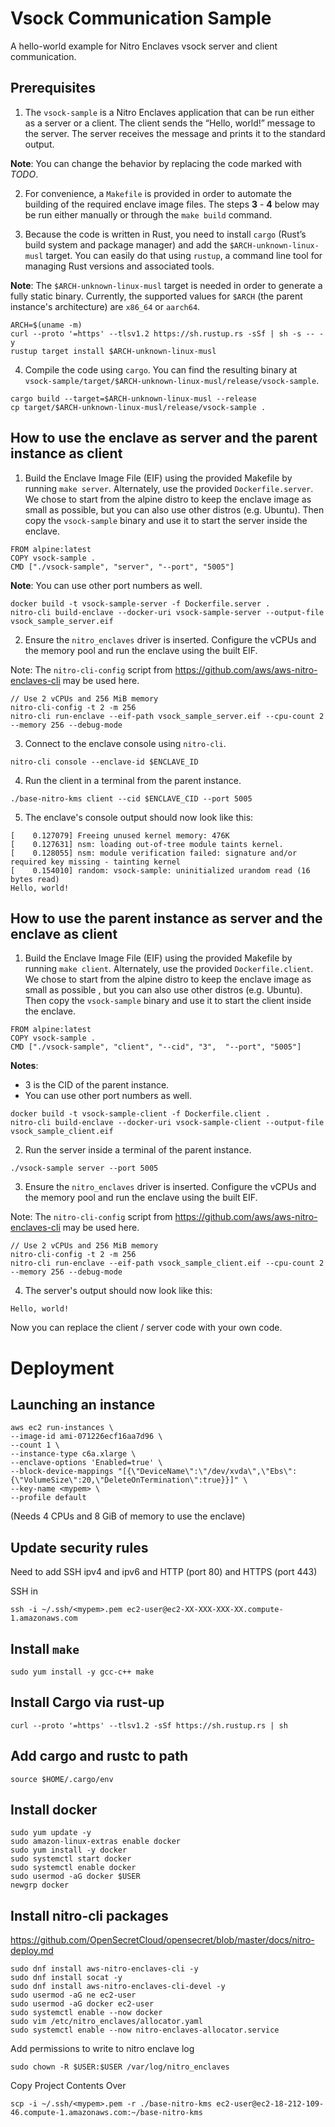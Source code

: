 # Vsock Communication Sample

A hello-world example for Nitro Enclaves vsock server and client communication.

## Prerequisites

1. The `vsock-sample` is a Nitro Enclaves application that can be run either as a server
or a client. The client sends the “Hello, world!” message to the server. The server receives
the message and prints it to the standard output.

__Note__: You can change the behavior by replacing the code marked with *TODO*. 

2. For convenience, a `Makefile` is provided in order to automate the building of the required
enclave image files. The steps **3** - **4** below may be run either manually or through the
`make build` command.

3. Because the code is written in Rust, you need to install `cargo`
(Rust’s build system and package manager) and add the `$ARCH-unknown-linux-musl`
target. You can easily do that using `rustup`, a command line tool
for managing Rust versions and associated tools.

__Note__: The `$ARCH-unknown-linux-musl` target is needed in order to
generate a fully static binary. Currently, the supported values for `$ARCH` (the parent instance's
architecture) are `x86_64` or `aarch64`.

```
ARCH=$(uname -m)
curl --proto '=https' --tlsv1.2 https://sh.rustup.rs -sSf | sh -s -- -y
rustup target install $ARCH-unknown-linux-musl
```

4. Compile the code using `cargo`. You can find the resulting binary
at `vsock-sample/target/$ARCH-unknown-linux-musl/release/vsock-sample`.

```
cargo build --target=$ARCH-unknown-linux-musl --release
cp target/$ARCH-unknown-linux-musl/release/vsock-sample .
```
## How to use the enclave as server and the parent instance as client

1. Build the Enclave Image File (EIF) using the provided Makefile by running `make server`.
Alternately, use the provided `Dockerfile.server`. We chose to start from the alpine distro
to keep the enclave image as small as possible, but you can also use other distros (e.g. Ubuntu).
Then copy the `vsock-sample` binary and use it to start the server inside the enclave.

```
FROM alpine:latest
COPY vsock-sample .
CMD ["./vsock-sample", "server", "--port", "5005"]
```
__Note__: You can use other port numbers as well.

```
docker build -t vsock-sample-server -f Dockerfile.server .
nitro-cli build-enclave --docker-uri vsock-sample-server --output-file vsock_sample_server.eif
```

2. Ensure the `nitro_enclaves` driver is inserted. Configure the vCPUs and the memory pool and run the
enclave using the built EIF.

Note: The `nitro-cli-config` script from https://github.com/aws/aws-nitro-enclaves-cli may be used here.

```
// Use 2 vCPUs and 256 MiB memory
nitro-cli-config -t 2 -m 256
nitro-cli run-enclave --eif-path vsock_sample_server.eif --cpu-count 2 --memory 256 --debug-mode
```

3. Connect to the enclave console using `nitro-cli`.

```
nitro-cli console --enclave-id $ENCLAVE_ID
```

4. Run the client in a terminal from the parent instance.

```
./base-nitro-kms client --cid $ENCLAVE_CID --port 5005
```

5. The enclave's console output should now look like this:

```
[    0.127079] Freeing unused kernel memory: 476K
[    0.127631] nsm: loading out-of-tree module taints kernel.
[    0.128055] nsm: module verification failed: signature and/or required key missing - tainting kernel
[    0.154010] random: vsock-sample: uninitialized urandom read (16 bytes read)
Hello, world!
```

## How to use the parent instance as server and the enclave as client

1. Build the Enclave Image File (EIF) using the provided Makefile by running `make client`.
Alternately, use the provided `Dockerfile.client`. We chose to start from the alpine distro
to keep the enclave image as small as possible , but you can also use other distros (e.g. Ubuntu).
Then copy the `vsock-sample` binary and use it to start the client inside the enclave.

```
FROM alpine:latest
COPY vsock-sample .
CMD ["./vsock-sample", "client", "--cid", "3",  "--port", "5005"]
```

__Notes__:
* 3 is the CID of the parent instance.
* You can use other port numbers as well.

```
docker build -t vsock-sample-client -f Dockerfile.client .
nitro-cli build-enclave --docker-uri vsock-sample-client --output-file vsock_sample_client.eif
```

2. Run the server inside a terminal of the parent instance.

```
./vsock-sample server --port 5005
```

3. Ensure the `nitro_enclaves` driver is inserted. Configure the vCPUs and the memory pool and run the
enclave using the built EIF.

Note: The `nitro-cli-config` script from https://github.com/aws/aws-nitro-enclaves-cli may be used here.

```
// Use 2 vCPUs and 256 MiB memory
nitro-cli-config -t 2 -m 256
nitro-cli run-enclave --eif-path vsock_sample_client.eif --cpu-count 2 --memory 256 --debug-mode
```

4. The server's output should now look like this:
```
Hello, world!
```

Now you can replace the client / server code with your own code.


# Deployment

## Launching an instance

```
aws ec2 run-instances \
--image-id ami-071226ecf16aa7d96 \
--count 1 \
--instance-type c6a.xlarge \
--enclave-options 'Enabled=true' \
--block-device-mappings "[{\"DeviceName\":\"/dev/xvda\",\"Ebs\":{\"VolumeSize\":20,\"DeleteOnTermination\":true}}]" \
--key-name <mypem> \
--profile default
```

(Needs 4 CPUs and 8 GiB of memory to use the enclave)


## Update security rules

Need to add SSH ipv4 and ipv6 and HTTP (port 80) and HTTPS (port 443)

SSH in

```
ssh -i ~/.ssh/<mypem>.pem ec2-user@ec2-XX-XXX-XXX-XX.compute-1.amazonaws.com
```

## Install `make`

```
sudo yum install -y gcc-c++ make
```

## Install Cargo via rust-up

```
curl --proto '=https' --tlsv1.2 -sSf https://sh.rustup.rs | sh
```

## Add cargo and rustc to path

```
source $HOME/.cargo/env
```

## Install docker

```
sudo yum update -y
sudo amazon-linux-extras enable docker
sudo yum install -y docker
sudo systemctl start docker
sudo systemctl enable docker
sudo usermod -aG docker $USER
newgrp docker
```

## Install nitro-cli packages

https://github.com/OpenSecretCloud/opensecret/blob/master/docs/nitro-deploy.md

```
sudo dnf install aws-nitro-enclaves-cli -y
sudo dnf install socat -y
sudo dnf install aws-nitro-enclaves-cli-devel -y
sudo usermod -aG ne ec2-user
sudo usermod -aG docker ec2-user
sudo systemctl enable --now docker
sudo vim /etc/nitro_enclaves/allocator.yaml
sudo systemctl enable --now nitro-enclaves-allocator.service
```

Add permissions to write to nitro enclave log

```
sudo chown -R $USER:$USER /var/log/nitro_enclaves
```

Copy Project Contents Over

```
scp -i ~/.ssh/<mypem>.pem -r ./base-nitro-kms ec2-user@ec2-18-212-109-46.compute-1.amazonaws.com:~/base-nitro-kms
```
